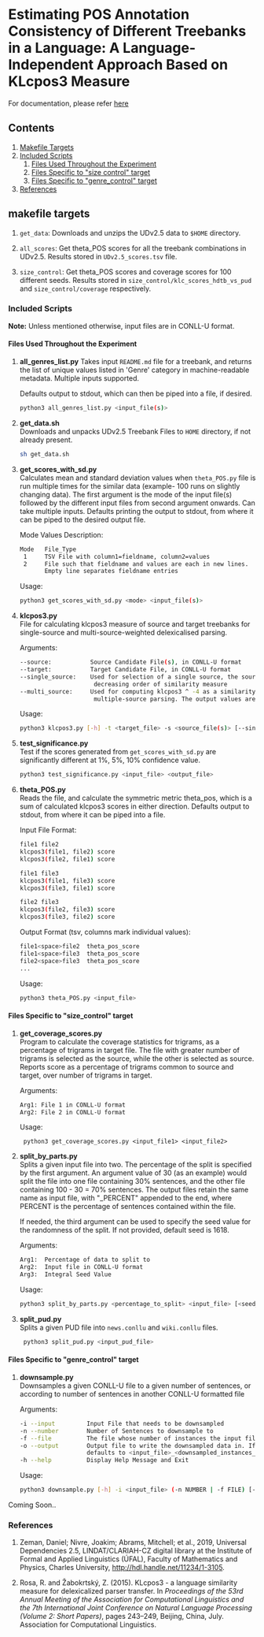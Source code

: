 <h1>Estimating POS Annotation Consistency of Different Treebanks in a Language: A Language-Independent Approach Based on KLcpos3 Measure</h1>

For documentation, please refer [here](docs/)


<h2>Contents</h2>

1. [Makefile Targets](#makefile-targets)
2. [Included Scripts](#included-scripts)
    1. [Files Used Throughout the Experiment](#files-used-throughout-the-experiment)
    2. [Files Specific to "size control" target](#files-specific-to-size_control-target)
    3. [Files Specific to "genre_control" target](#files-specific-to-genre_control-target) 
3. [References](#references)

<h2>makefile targets</h2>

1. `get_data`: Downloads and unzips the UDv2.5 data to `$HOME` directory.

2. `all_scores`: Get theta_POS scores for all the treebank combinations in UDv2.5. Results stored
in `UDv2.5_scores.tsv` file.

3. `size_control`: Get theta_POS scores and coverage scores for 100 different seeds. Results stored in `size_control/klc_scores_hdtb_vs_pud`
 and `size_control/coverage` respectively.
 
<h3>Included Scripts</h3>

<b>Note:</b> Unless mentioned otherwise, input files are in CONLL-U format.

<h4>Files Used Throughout the Experiment</h4>

1. <b>all_genres_list.py</b>
    Takes input `README.md` file for a treebank, and returns the list of unique values listed
    in 'Genre' category in machine-readable metadata. Multiple inputs supported.
    
    Defaults output to stdout, which can then be piped into a file, if desired.
    
    ```bash
   python3 all_genres_list.py <input_file(s)>
    ```

2. <b>get_data.sh</b>  
    Downloads and unpacks UDv2.5 Treebank Files to `HOME` directory, if not already present.
    ```bash
   sh get_data.sh
    ```
   
3. <b>get_scores_with_sd.py</b>  
    Calculates mean and standard deviation values when `theta_POS.py` file is run multiple times
    for the similar data (example- 100 runs on slightly changing data). The first argument is the
    mode of the input file(s) followed by the different input files from second argument onwards.
    Can take multiple inputs. Defaults printing the output to stdout, from where it can be piped
    to the desired output file.
    
    Mode Values Description:
    ```bash
    Mode   File_Type
     1     TSV File with column1=fieldname, column2=values
     2     File such that fieldname and values are each in new lines. 
           Empty line separates fieldname entries
    ```
   
   Usage:
   ```bash
   python3 get_scores_with_sd.py <mode> <input_file(s)>
   ```
    
4. <b>klcpos3.py</b>  
    File for calculating klcpos3 measure of source and target treebanks for single-source and 
    multi-source-weighted delexicalised parsing.
    
    Arguments:
    ```bash
   --source:           Source Candidate File(s), in CONLL-U format
   --target:           Target Candidate File, in CONLL-U format
   --single_source:    Used for selection of a single source, the sources would be displayed in
                         decreasing order of similarity measure
   --multi_source:     Used for computing klcpos3 ^ -4 as a similarity measure for weighted 
                         multiple-source parsing. The output values are not normalised.
    ```
   
   Usage:
   
   ```bash
   python3 klcpos3.py [-h] -t <target_file> -s <source_file(s)> [--single_source | --multi_source]
   ```

5. <b>test_significance.py</b>  
    Test if the scores generated from `get_scores_with_sd.py` are significantly different
    at 1%, 5%, 10% confidence value.
    ```bash
    python3 test_significance.py <input_file> <output_file>
    ```
   
6. <b>theta_POS.py</b>  
    Reads the file, and calculate the symmetric metric theta_pos, which is a sum of 
    calculated klcpos3 scores in either direction. Defaults output to stdout, from 
    where it can be piped into a file. 
    
    Input File Format:
    ```bash
   file1 file2
   klcpos3(file1, file2) score
   klcpos3(file2, file1) score
   
   file1 file3
   klcpos3(file1, file3) score
   klcpos3(file3, file1) score
   
   file2 file3
   klcpos3(file2, file3) score
   klcpos3(file3, file2) score
   
    ```

    Output Format (tsv, columns mark individual values):
    ```bash
   file1<space>file2  theta_pos_score
   file1<space>file3  theta_pos_score
   file2<space>file3  theta_pos_score
   ...
    ```
   
   Usage:
    ```bash
   python3 theta_POS.py <input_file>
    ```
	
<h4>Files Specific to "size_control" target</h4>

1. <b>get_coverage_scores.py</b>  
    Program to calculate the coverage statistics for trigrams, as a percentage of trigrams 
    in target file. The file with greater number of trigrams is selected as the source, while
    the other is selected as source. Reports score as a percentage of trigrams common to source
    and target, over number of trigrams in target.
    
    Arguments:
    
    ```bash
   Arg1: File 1 in CONLL-U format
   Arg2: File 2 in CONLL-U format
   ```
   
   Usage:
   
        python3 get_coverage_scores.py <input_file1> <input_file2>
    
2. <b>split_by_parts.py</b>  
    Splits a given input file into two. The percentage of the split is specified by the first
    argument. An argument value of 30 (as an example) would split the file into one file containing
    30% sentences, and the other file containing 100 - 30 = 70% sentences. The output files retain
    the same name as input file, with "_PERCENT" appended to the end, where PERCENT is the percentage
    of sentences contained within the file.
    
    If needed, the third argument can be used to specify the seed value for the randomness of the
    split. If not provided, default seed is 1618. 
    
    Arguments:
    ```bash
    Arg1:  Percentage of data to split to
    Arg2:  Input file in CONLL-U format
    Arg3:  Integral Seed Value
	```
   Usage: 
   ```bash
   python3 split_by_parts.py <percentage_to_split> <input_file> [<seed_value>]
   ``` 
   
3. <b>split_pud.py</b>  
    Splits a given PUD file into `news.conllu` and `wiki.conllu` files.  
    
   ```bash
    python3 split_pud.py <input_pud_file> 
    ```

<h4>Files Specific to "genre_control" target</h4>

1. <b>downsample.py</b>  
    Downsamples a given CONLL-U file to a given number of sentences, or according to number of sentences in another
     CONLL-U formatted file  
    
    Arguments:
    ```bash
   -i --input         Input File that needs to be downsampled
   -n --number        Number of Sentences to downsample to
   -f --file          The file whose number of instances the input file should be downsampled to
   -o --output        Output file to write the downsampled data in. If the argument is not provided, 
                       defaults to <input_file>_<downsampled_instances_count>.conllu
   -h --help          Display Help Message and Exit
    ```
   Usage:
   ```bash
   python3 downsample.py [-h] -i <input_file> (-n NUMBER | -f FILE) [-o <output_file>]
    ```
   
Coming Soon.. 

<h3>References</h3>

1. Zeman, Daniel; Nivre, Joakim; Abrams, Mitchell; et al., 2019, 
  Universal Dependencies 2.5, LINDAT/CLARIAH-CZ digital library at the Institute of Formal and Applied Linguistics (ÚFAL), Faculty of Mathematics and Physics, Charles University, 
  http://hdl.handle.net/11234/1-3105.

2. Rosa, R. and Žabokrtský, Z. (2015). KLcpos3 - a language
similarity measure for delexicalized parser transfer. In
<i>Proceedings of the 53rd Annual Meeting of the Association
for Computational Linguistics and the 7th International Joint 
Conference on Natural Language Processing (Volume 2: Short Papers)</i>, 
pages 243–249, Beijing, China, July. Association for Computational Linguistics.
